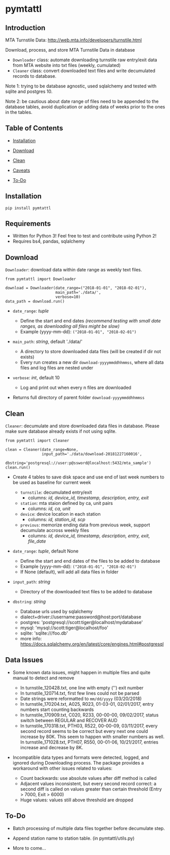 # pymtattl

## Introduction

MTA Turnstile Data: http://web.mta.info/developers/turnstile.html

Download, process, and store MTA Turnstile Data in database

* `Downloader` class: automate downloading turnstile raw entry/exit data from MTA website into txt files (weekly, cumulated)
* `Cleaner` class: convert downloaded text files and write decumulated records to database.

Note 1: trying to be database agnostic, used sqlalchemy and tested with sqlite and postgres 10.

Note 2: be cautious about date range of files need to be appended to the database tables, avoid duplication or adding data of weeks prior to the ones in the tables.

## Table of Contents

* [Installation](#installation)

* [Download](#download)

* [Clean](#clean)

* [Caveats](#caveats)

* [To-Do](#to-do)

## Installation

    pip install pymtattl

## Requirements

* Written for Python 3! Feel free to test and contribute using Python 2!
* Requires bs4, pandas, sqlalchemy

## Download

`Downloader`: download data within date range as weekly text files.

    from pymtattl import Downloader

    download = Downloader(date_range=("2018-01-01", "2018-02-01"),
                          main_path='./data/',
                          verbose=10)
    data_path = download.run()

* `date_range`: *tuple*
  - Define the start and end dates *(recommend testing with small date ranges, as downloading all files might be slow)*
  - Example (yyyy-mm-dd): `("2018-01-01", "2018-02-01")`

* `main_path`: *string*, default './data/'
  - A directory to store downloaded data files (will be created if dir not exists)
  - Every run creates a new dir `download-yyyymmddhhmmss`, where all data files and log files are nested under

* `verbose`: *int*, default 10
  - Log and print out when every n files are downloaded

* Returns full directory of parent folder `download-yyyymmddhhmmss`

## Clean

`Cleaner`: decumulate and store downloaded data files in database. Please make sure database already exists if not using sqlite.

    from pymtattl import Cleaner
    
    clean = Cleaner(date_range=None,
                    input_path='./data/download-20181227160016',
                    dbstring='postgresql://user:p@ssword@localhost:5432/mta_sample')
    clean.run()

* Create 4 tables to save disk space and use end of last week numbers to be used as baseline for current week
  - `turnstile`: decumulated entry/exit 
    - columns: *id, device_id, timestamp, description, entry, exit*
  - `station`: mta staion defined by ca, unit pairs
      - columns: *id, ca, unit*
  - `device`: device location in each station
      - columns: *id, station_id, scp*
  - `previous`: memorize ending data from previous week, support decumulate accross weekly files
      - columns: *id, device_id, timestamp, description, entry, exit, file_date*

* `date_range`: *tuple*, default None
  - Define the start and end dates of the files to be added to database
  - Example (yyyy-mm-dd): `("2018-01-01", "2018-02-01")`
  - If None (default), will add all data files in folder

* `input_path`: *string*
  - Directory of the downloaded text files to be added to database

* `dbstring`: *string*
  - Database urls used by sqlalchemy
  - dialect+driver://username:password@host:port/database
  - postgres: 'postgresql://scott:tiger@localhost/mydatabase'
  - mysql: 'mysql://scott:tiger@localhost/foo'
  - sqlite: 'sqlite:///foo.db'
  - more info: https://docs.sqlalchemy.org/en/latest/core/engines.html#postgresql

## Data Issues

* Some known data issues, might happen in multiple files and quite manual to detect and remove

  - In turnstile_120428.txt, one line with empty ('') exit number
  - In turnstile_120714.txt, first few lines could not be parsed
  - Date strings were reformatted to `mm/dd/yyyy` (03/20/2018)
  - In turnstile_170204.txt, A025, R023, 01-03-01, 02/01/2017, entry numbers start counting backwards
  - In turnstile_170909.txt, C020, R233, 00-00-00, 09/02/2017, status switch between REGULAR and RECOVER AUD
  - In turnstile_170318.txt, PTH03, R522, 00-00-09, 03/11/2017, every second record seems to be correct but every next one could increase by 80K. This seem to happen with smaller numbers as well. In turnstile_171028.txt, PTH07, R550, 00-01-06, 10/21/2017, entries increase and decrease by 8K.

* Incompatible data types and formats were detected, logged, and ignored during Downloading process. The package provides a workaround with other issues related to values:

  - Count backwards: use absolute values after diff method is called
  - Adjacent values inconsistent, but every second record correct: a second diff is called on values greater than certain threshold (Entry > 7000, Exit > 6000)
  - Huge values: values still above threshold are dropped

## To-Do

* Batch processing of multiple data files together before decumulate step.

* Append station name to station table. (in pymtattl/utils.py)

* More to come...
